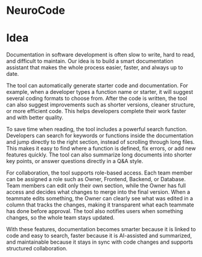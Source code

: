 # NeuroCode

# Idea
Documentation in software development is often slow to write, hard to read, and difficult to maintain. Our idea is to build a smart documentation assistant that makes the whole process easier, faster, and always up to date.

The tool can automatically generate starter code and documentation. For example, when a developer types a function name or starter, it will suggest several coding formats to choose from. After the code is written, the tool can also suggest improvements such as shorter versions, cleaner structure, or more efficient code. This helps developers complete their work faster and with better quality.

To save time when reading, the tool includes a powerful search function. Developers can search for keywords or functions inside the documentation and jump directly to the right section, instead of scrolling through long files. This makes it easy to find where a function is defined, fix errors, or add new features quickly. The tool can also summarize long documents into shorter key points, or answer questions directly in a Q&A style.

For collaboration, the tool supports role-based access. Each team member can be assigned a role such as Owner, Frontend, Backend, or Database. Team members can edit only their own section, while the Owner has full access and decides what changes to merge into the final version. When a teammate edits something, the Owner can clearly see what was edited in a column that tracks the changes, making it transparent what each teammate has done before approval. The tool also notifies users when something changes, so the whole team stays updated.

With these features, documentation becomes smarter because it is linked to code and easy to search, faster because it is AI-assisted and summarized, and maintainable because it stays in sync with code changes and supports structured collaboration.
